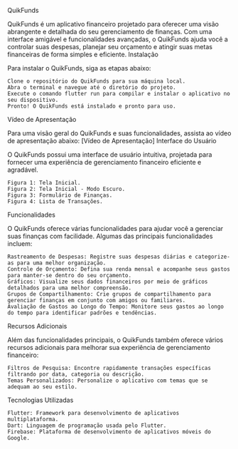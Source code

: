 QuikFunds

QuikFunds é um aplicativo financeiro projetado para oferecer uma visão abrangente e detalhada do seu gerenciamento de finanças. Com uma interface amigável e funcionalidades avançadas, o QuikFunds ajuda você a controlar suas despesas, planejar seu orçamento e atingir suas metas financeiras de forma simples e eficiente.
Instalação

Para instalar o QuikFunds, siga as etapas abaixo:

    Clone o repositório do QuikFunds para sua máquina local.
    Abra o terminal e navegue até o diretório do projeto.
    Execute o comando flutter run para compilar e instalar o aplicativo no seu dispositivo.
    Pronto! O QuikFunds está instalado e pronto para uso.

Vídeo de Apresentação

Para uma visão geral do QuikFunds e suas funcionalidades, assista ao vídeo de apresentação abaixo: [Vídeo de Apresentação]
Interface do Usuário

O QuikFunds possui uma interface de usuário intuitiva, projetada para fornecer uma experiência de gerenciamento financeiro eficiente e agradável.

    Figura 1: Tela Inicial.
    Figura 2: Tela Inicial - Modo Escuro.
    Figura 3: Formulário de Finanças.
    Figura 4: Lista de Transações.

Funcionalidades

O QuikFunds oferece várias funcionalidades para ajudar você a gerenciar suas finanças com facilidade. Algumas das principais funcionalidades incluem:

    Rastreamento de Despesas: Registre suas despesas diárias e categorize-as para uma melhor organização.
    Controle de Orçamento: Defina sua renda mensal e acompanhe seus gastos para manter-se dentro do seu orçamento.
    Gráficos: Visualize seus dados financeiros por meio de gráficos detalhados para uma melhor compreensão.
    Grupos de Compartilhamento: Crie grupos de compartilhamento para gerenciar finanças em conjunto com amigos ou familiares.
    Avaliação de Gastos ao Longo do Tempo: Monitore seus gastos ao longo do tempo para identificar padrões e tendências.

Recursos Adicionais

Além das funcionalidades principais, o QuikFunds também oferece vários recursos adicionais para melhorar sua experiência de gerenciamento financeiro:

    Filtros de Pesquisa: Encontre rapidamente transações específicas filtrando por data, categoria ou descrição.
    Temas Personalizados: Personalize o aplicativo com temas que se adequam ao seu estilo.

Tecnologias Utilizadas

    Flutter: Framework para desenvolvimento de aplicativos multiplataforma.
    Dart: Linguagem de programação usada pelo Flutter.
    Firebase: Plataforma de desenvolvimento de aplicativos móveis do Google.
